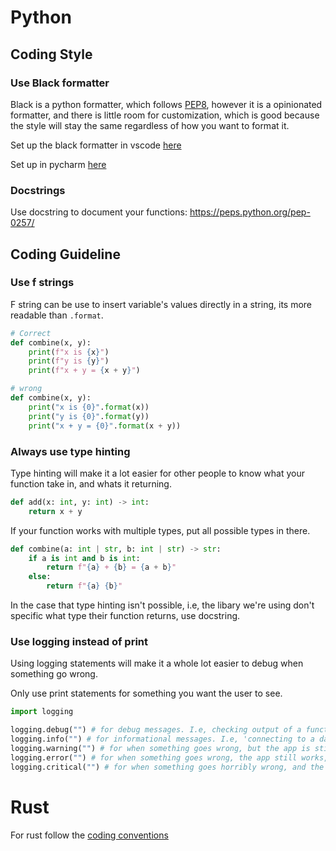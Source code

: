 # Python

## Coding Style

### Use Black formatter

Black is a python formatter, which follows [PEP8](https://pep8.org/), however it is a opinionated formatter, and there is little room for customization, which is good because the style will stay the same regardless of how you want to format it.

Set up the black formatter in vscode [here](https://code.visualstudio.com/docs/python/formatting)

Set up in pycharm [here](<https://www.jetbrains.com/help/pycharm/reformat-and-rearrange-code.html#format-python-code-with-black>)

### Docstrings
Use docstring to document your functions: https://peps.python.org/pep-0257/

## Coding Guideline

### Use f strings
F string can be use to insert variable's values directly in a string, its more readable than `.format`.

```py
# Correct
def combine(x, y):
    print(f"x is {x}")
    print(f"y is {y}")
    print(f"x + y = {x + y}")
```

```py
# wrong 
def combine(x, y):
    print("x is {0}".format(x))
    print("y is {0}".format(y))
    print("x + y = {0}".format(x + y))
```

### Always use type hinting
Type hinting will make it a lot easier for other people to know what your function take in, and whats it returning.

```py
def add(x: int, y: int) -> int:
    return x + y
```

If your function works with multiple types, put all possible types in there.

```py
def combine(a: int | str, b: int | str) -> str:
    if a is int and b is int:
        return f"{a} + {b} = {a + b}"
    else:
        return f"{a} {b}"
```

In the case that type hinting isn't possible, i.e, the libary we're using don't specific what type their function returns, use docstring.

### Use logging instead of print

Using logging statements will make it a whole lot easier to debug when something go wrong.

Only use print statements for something you want the user to see.

```py
import logging

logging.debug("") # for debug messages. I.e, checking output of a function, etc..
logging.info("") # for informational messages. I.e, 'connecting to a datbase...', etc..
logging.warning("") # for when something goes wrong, but the app is still functions normally 
logging.error("") # for when something goes wrong, the app still works, but someone need to check it
logging.critical("") # for when something goes horribly wrong, and the app can not functions
```

# Rust

For rust follow the [coding conventions](https://rustc-dev-guide.rust-lang.org/conventions.html)
